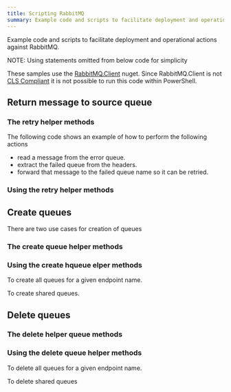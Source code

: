 ```yaml
---
title: Scripting RabbitMQ 
summary: Example code and scripts to facilitate deployment and operational actions against RabbitMQ.
---
```


Example code and scripts to facilitate deployment and operational actions against RabbitMQ.

NOTE: Using statements omitted from below code for simplicity

These samples use the [RabbitMQ.Client](http://www.nuget.org/packages/RabbitMQ.Client/) nuget. Since RabbitMQ.Client is not [CLS Compliant](https://msdn.microsoft.com/en-us/library/system.clscompliantattribute.aspx) it is not possible to run this code within PowerShell.

## Return message to source queue 

### The retry helper methods

The following code shows an example of how to perform the following actions

 * read a message from the error queue.
 * extract the failed queue from the headers.
 * forward that message to the failed queue name so it can be retried.

<!-- import rabbit-return-to-source-queue -->

### Using the retry helper methods 

<!-- import rabbit-return-to-source-queue-usage -->

## Create queues

There are two use cases for creation of queues

### The create queue helper methods

<!-- import rabbit-create-queues -->

### Using the create hqueue elper methods 

To create all queues for a given endpoint name.

<!-- import rabbit-create-queues-endpoint-usage -->

To create shared queues.

<!-- import rabbit-create-queues-shared-usage -->

## Delete queues

### The delete helper queue methods

<!-- import rabbit-delete-queues -->

### Using the delete queue helper methods

To delete all queues for a given endpoint name.

<!-- import rabbit-delete-queues-endpoint-usage -->

To delete shared queues

<!-- import rabbit-delete-queues-shared-usage -->